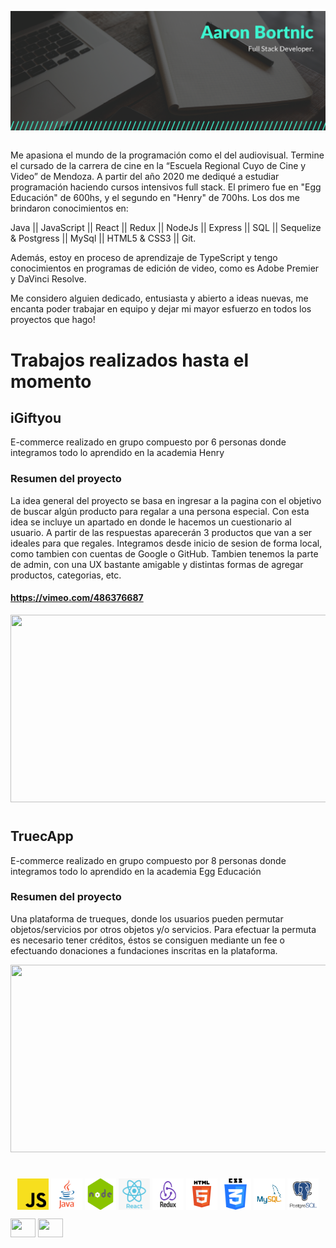 <img align="center" src="https://github.com/BortnicAaron/BortnicAaron/blob/main/Img/Back%20End.png?raw=true"> <img>

Me apasiona el mundo de la programación como el del audiovisual. Termine el cursado de la carrera de cine en la “Escuela Regional Cuyo de Cine y Video” de Mendoza. A partir del año 2020 me dediqué a estudiar programación haciendo cursos intensivos full stack. El primero fue en "Egg Educación" de 600hs, y el segundo en "Henry" de 700hs.
Los dos me brindaron conocimientos en:

Java || JavaScript || React || Redux || NodeJs || Express || SQL || Sequelize & Postgress || MySql || HTML5 & CSS3 || Git.

Además, estoy en proceso de aprendizaje de TypeScript y tengo conocimientos en
programas de edición de video, como es Adobe Premier y DaVinci Resolve.

Me considero alguien dedicado, entusiasta y abierto a ideas nuevas, me encanta poder trabajar en equipo y dejar mi mayor esfuerzo en todos los proyectos que hago!


# Trabajos realizados hasta el momento

## iGiftyou
E-commerce realizado en grupo compuesto por 6 personas donde integramos todo lo aprendido en la academia Henry

### Resumen del proyecto
La idea general del proyecto se basa en ingresar a la pagina con el objetivo de buscar algún producto para regalar a una persona especial. Con esta idea se incluye un apartado en donde le hacemos un cuestionario al usuario. A partir de las respuestas aparecerán 3 productos que van a ser ideales para que regales.
Integramos desde inicio de sesion de forma local, como tambien con cuentas de Google o GitHub. Tambien tenemos la parte de admin, con una UX bastante amigable y distintas formas de agregar productos, categorias, etc.
#### https://vimeo.com/486376687

<img height="300px" width="600px" src=https://github.com/matiasnmoyano/iGiftyouE-commerce/blob/main/imgs/client5.png/> 
 
#

## TruecApp
E-commerce realizado en grupo compuesto por 8 personas donde integramos todo lo aprendido en la academia Egg Educación

### Resumen del proyecto
Una plataforma de trueques, donde los usuarios pueden permutar objetos/servicios por otros objetos y/o servicios.
Para efectuar la permuta es necesario tener créditos, éstos se consiguen mediante un fee o efectuando donaciones a fundaciones inscritas en la plataforma. 

<img height="300px" width="600px" src=https://github.com/matiasnmoyano/iGiftyouE-commerce/blob/main/imgs/client5.png/> 

#

<p align="center">
 <img src="https://github.com/BortnicAaron/BortnicAaron/blob/main/Img/js.png?raw=true" width="50" height="50" align="center"/>
 <img src="https://github.com/BortnicAaron/BortnicAaron/blob/main/Img/java.png?raw=true" width="50" height="50" align="center"/>
 <img src="https://github.com/BortnicAaron/BortnicAaron/blob/main/Img/node.png?raw=true" width="50" height="50" align="center"/>
 <img src="https://github.com/BortnicAaron/BortnicAaron/blob/main/Img/react.png?raw=true" width="50" height="50" align="center"/>
 <img src="https://github.com/BortnicAaron/BortnicAaron/blob/main/Img/redux.png?raw=true" width="50" height="50" align="center"/>
 <img src="https://github.com/BortnicAaron/BortnicAaron/blob/main/Img/html.png?raw=true" width="50" height="50" align="center"/>
 <img src="https://github.com/BortnicAaron/BortnicAaron/blob/main/Img/css.png?raw=true" width="50" height="50" align="center"/>
 <img src="https://github.com/BortnicAaron/BortnicAaron/blob/main/Img/mysql.png?raw=true" width="50" height="50" align="center"/>
  <img src="https://github.com/BortnicAaron/BortnicAaron/blob/main/Img/postgresql.png?raw=true" width="50" height="50" align="center"/>
</p> 

<a href="https://www.linkedin.com/in/aaron-bortnic/"  target="blank"><img align="center" src="https://cdn.jsdelivr.net/npm/simple-icons@3.0.1/icons/linkedin.svg" height="30" width="40" /></a>
<a href="https://instagram.com/aaronbortnic" target="blank"><img align="center" src="https://cdn.jsdelivr.net/npm/simple-icons@3.0.1/icons/instagram.svg" height="30" width="40" /></a>
</p>





 
